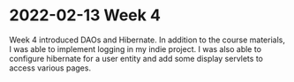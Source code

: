 # 2022-02-13 Week 4 

Week 4 introduced DAOs and Hibernate. In addition to the course materials, I was able to implement logging in my indie project. I was also able to configure hibernate for a user entity and add some display servlets to access various pages.